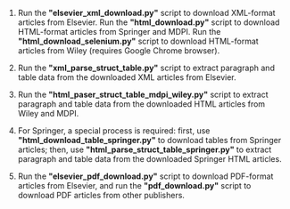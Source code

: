 1. Run the **"elsevier_xml_download.py"** script to download XML-format articles from Elsevier. Run the **"html_download.py"** script to download HTML-format articles from Springer and MDPI. Run the **"html_download_selenium.py"** script to download HTML-format articles from Wiley (requires Google Chrome browser).

2. Run the **"xml_parse_struct_table.py"** script to extract paragraph and table data from the downloaded XML articles from Elsevier.

3. Run the **"html_paser_struct_table_mdpi_wiley.py"** script to extract paragraph and table data from the downloaded HTML articles from Wiley and MDPI.

4. For Springer, a special process is required: first, use **"html_download_table_springer.py"** to download tables from Springer articles; then, use **"html_parse_struct_table_springer.py"** to extract paragraph and table data from the downloaded Springer HTML articles.

5. Run the **"elsevier_pdf_download.py"** script to download PDF-format articles from Elsevier, and run the **"pdf_download.py"** script to download PDF articles from other publishers.
